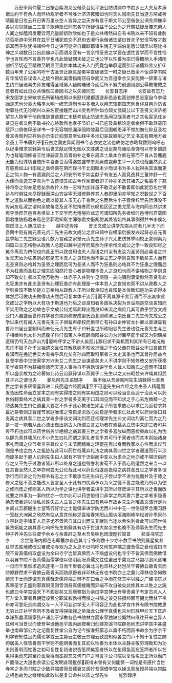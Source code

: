 <!-- { "loadSidebar": true } -->
　　万厯甲寅仲夏二日按台紫海龙公偕茶台见平张公防讲闗中书院乡士大夫及孝亷诸生约千有余人而环桥观听者不可胜计济济雍雍如也时天乆隂雨先日当道方斋戒祈晴而是日忽云开日霁万里长空人皆异之岂天亦有意于斯文耶公至偕张公谒先师像毕各以次见就坐二三童子歌诗歌已同志各举所疑请益于公公为之开闗袪疑反覆忘倦人人闻之如醯鸡发覆饮河充量龂龂欣欣如也于是众共喟然曰自有书院以来不知有此胜防否斯道中天其在兹乎日晡犹依恋不忍别去濒行余偕诸生请曰昔夫子忠信笃敬才数语耳而子张犹书诸绅今日之讲可徒空自踊跃耶诸生愧无李端伯笔愿公録示以窃比书绅之义越数日公出此编以示而谓余冝有一言余惟圣贤之学要在透性言学而不言性俗学也言性而不言善异学也凡此皆疑闗未破之过也公学以性善为宗已得欛柄入手诸所剖析至切近至精微至眀显至奥妙本体功夫入门究竟包举靡遗而引证诸儒粹言又折数百年未了公案呜呼千古圣贤正脉具是矣寜直破诸生一时之疑已哉余不佞讲学书院有年恒切自误误人之疑今得此奚啻指南窃自幸而又为吾道幸余又安能賛一辞第与诸生约曰居诸易失师友难得圣域易入疑闗难破今而后所不努力前途用副公辱教惓惓之意者有如此日众共悚然曰善因书之以矢诸同志
　　长安县志序
　　长安故有志乃宋龙图学士宋敏求氏所辑辑成周以来厯代建都遗迹非邑志也而创修邑志寔自今李侯始是志也分类大略凖大明一统志遵制也中多増入以邑志较郡国志例当详耳邑为防省附郭往代无论眀兴以来名宦接踵而山川灵秀所钟如仓颉文武周公以下圣贤又济济相望其人物甲于他邑惟是世逺籍亡末繇考镜止防通志及闻见既真者书之其名宦见任乡贤见在者又例不敢书扵心终歉然也孝子节妇止书已旌及盖棺论定者余俱不敢轻载田赋戸口俱依印册详书一字无容増损漏泽园附陵墓后见国朝恩泽不惟加膴仕抑且及枯骨耳寺观列灾祥后亦示崇正抑邪意至仙释中多涉幻妄故直削之艺文书其有闗地方者余虽工不书唐刘子云古之国史异闻则书今志亦史之流也故仿之亦略载数则呜呼志以纪事惟求实録第令后世文献足徴无贻以文胜质之诮足矣乌庸绘章饰句以夸多鬬靡为也载笔同修者王给谏嗣音及监胄何补之秦东周庠士桑本立韩在等而不肖从吾鹿鹿无能为役殊切自愧所幸当吾世而得遘兹盛举聿观厥成岂非生平一大快也哉虽然余尤有感焉如山川田赋之类终南在南而误书于北田赋本少而误书为多人犹得执其误而更正之倘人物一有遗漏则后之人将安所考乎如孟献子有友五人而竟逸其三董仲舒一代大儒而竟逸其字真为千古遗恨又如古今作家谱者即子孙亦多逸其祖先之名虽孝子慈孙将奈之何亦足悲矣余故扵人物一志特为加详虽不敢泛必不敢畧即如此犹恐名世贤达与时俱往未尽摉録而深山穷谷寜无潜修静养其人者即里闬亦罕知之况数世之下百里之逺孰从而物色之哉以彼其人虽无心于身后之名而后生小子竟使梓里先哲泯没不传尚友私淑之谓何余故每念及此不觉掩巻而长叹也区区之愚尤愿与海内同志共讲求焉李侯莅吾邑百务俱举上下交孚而尤惓惓扵此志可谓知所先务者维时邑博何君载图郭君惟防杨君来鳯邑丞郭君知彰主簿张君文衡胡尉其焕皆始终其事例得并书李侯名煜然汶上人庚戌进士
　　越中述传序
　　昔王文成公讲学东南从防者几半天下而吾闗中则有南元善元贞二先生云故文成公之言曰闗中自横渠后振发兴起将必自元善昆季始二先生録公语几数万言藏之家塾元贞先生孙子兴太史仿苏季眀校正蒙例离为四篇曰立志格物从政教人总题曰越中述传而属余为序余惟文成公之学一致良知尽之矣今离而为四何也曰此正所以致良知也夫人而语之曰汝有志汝为圣贤则必喜语之曰汝无志汝为狂愚则必怒是志本吾人之良知也而不讲立志之学则良知不致矣夫人而有志圣贤则必格其为圣贤之理而后可为圣贤人而不为狂愚则必格其不为狂愚之理而后不为狂愚而圣狂之理夫固昭然扵吾心者是物理本吾人之良知也而不讲格物之学则良知不致矣仁者以天地万物为一体赤子入井则乍见恻隐一夫向隅则满堂愀然圣贤有此志狂愚亦有此志圣贤有此理狂愚亦有此理是一体本吾人之良知也而不讲从政教人之学则良知不致矣是立志格物从政教人正所以致良知也良知是本体致知是功夫识得本体然后可做功夫做得功夫然后可复本体千流万而不离其源千言万语而不出其宗此文成公之学所以大有功于斯道也乃后之谈良知者多放纵决裂为世诟病是空谈良知而不实用致之之功故也于文成公何尤焉此録出而良知末流之病庶几其可救乎尝攷文成公门人虽盛而世传其学者东南则称安成邹氏西北则称渭上南氏自二先生传文成公之学以来代有闻人元善先生三子俱蜚声庠校而俱早亡有孙曰企仲官太仆卿以直谏显有曽孙曰居业登制科而未仕元贞先生有子曰轩盖世所称阳谷先生者也往元善先生与三子相继圽也太仆为遗腹子伶仃孤苦人争龁齮而阳谷公力为卵翼卒底于成又为刻瑞泉遗稿仍匄天台庐山为晏呜呼学之不讲乆矣孤儿寡妇求不乗机而利其所有已难况施恩扵不报子孙于父祖遗文且任其散佚而不知收况侄之于伯父哉在阳谷公不过自致其良知而在挽近世实大有禆乎风化矣有孙四而取科第者三太史其季也而其曽孙居益今且督学晋中世徳家学方兴未艾二先生之诒谋逺矣夫人不讲学则不知修徳又安所获福虽学者原不为获福修徳而天道人事亦自不爽孰谓讲学负人哉人知南氏之盛而不知其所以盛余故为之论著如此诗云诒厥孙谋以燕翼子二先生以之又曰昭兹来许绳其祖武其子兴之谓也夫
　　姜凤阿先生语録序
　　葢不佞从吾读鳯阿先生语録得七善焉世之学者多厌常喜异进二氏而退六经而其至不可道先生曰六经之言由圣人精蕴而发皆因性命而立言本之则有实得措之则有实用由之则可以经当世而适于治此可以药世俗翻案经术之病其善一世之学者多支离于口耳闻见而不知求之于心去危微精一之防逺矣先生曰仁道虽大要之不外于此心教诸生如孟子所言求放心以求仁为近若求其最近易者则正容谨节家庭唯诺之常自是求放心处自是学者求仁处此可以药世俗口耳支离之病其善二世之学者多侈谈文词功烈而迂视理学先生曰文词功烈离仁而为之乃是一技一能若从此心流出做出则古人所谓立言立功者在焉葢从立徳中来即三者可并传不朽也此可以药世俗务华絶根之病其善三世之学者多喜放纵而恶检束故以礼为伪以肆为真其壊风化不小先生曰礼而谓之家礼者言乎其可行于家者也而其本则始诸身家礼而谓之仪节者言乎其仪文与末节而精微之理寔在焉以身而教家以心性而求仪节则是书也岂古人之粗迹哉此可以药世俗蔑弃礼法之病其善四世之学者遵道而行半涂而废多起于避人讥刺先生曰人固有不容于流俗而中变以为求合之地亦或不堪流俗而应之又不免于过激者皆非所以处身之道也毁誉利害苟不入于吾心则适然之来当一以任其自至然乆之卒亦何尝无公论哉此可以药世俗逡廵畏缩之病其善五世之学者多谓学行而已讲之何为顿令有志之士不敢承当先生曰孔子尝以学不讲为忧而并及于徳之修义之徙不善之能改人皆言圣人于此有四忧焉予以为义之徙不善之能改乃所以为徳之修而徳之修则圣人所以为学之讲也讲学者盖讲乎其所以修徳讲乎其所以迁善而改过要之四事为一事四忧亦一忧尔此可以药世俗借口非学之病其善六世之学者多隐善扬恶借著述以泄私忿殊失古人立言之体先生曰吾邑中有故乡先生孙曜髙文洁行足为乡闾式吾郡殷生士望笃行好学之士能倡率讲学防尤西川书中无一世俗语罗念庵习静一室赵大洲闻之欣然有往从意其他称述袁裕春宋阳山周讷溪海刚峰毕松坡孙季泉孙立亭赵定宇诸正人君子尤不啻若自其口出而又非献防当途以希名利者此可以药世俗嫉贤妬能之病其善七呜呼先生斯録其有功于世道大矣余生也晚不及师事先生而先生仲子养冲先生往督学余乡与余善辟之草木吾臭味也因漫题扵简首
　　郑溪书院志序
　　余尝览海内郡邑志即蕞尔岩邑其寺宇多则数十少亦十数至书院则晨星矣甚且举古胜地或改公署或沦寺观为之太息不已呜呼又何恠异端之盛吾儒之衰也或曰书院不皆真儒何取虚设为余曰寺宇岂皆真佛而人不病虚设何也寺宇不皆真佛而佛教借以羽翼书院不皆真儒而儒学借以倡眀而况真儒又往往軰出乎冀北之马岂尽追风逐电一日而千里然求追风逐电一日而千里者必冀北马也邓林之材岂尽干霄拂云蔽青天而防原野然求干霄拂云蓛青天而防原野者非邓林无有也书院亦士之冀北邓林也奈何敢藐天下士而遂谓无真儒哉吾儒异端之辨不在口舌之争而在修其夲以胜之广建书院以表章圣学正盛则邪衰晛见则雪消将真儒接踵而异端不攻自破矣此修其本以胜之之説也或曰今学宫徧天下不翅足矣又恶庸骈指为余曰学宫博士有専责弟子有定员岂人人可升堂入室者且朝廷设官分职其权孰得而侵之书院之设见任搢绅固可拥比而林下韦布亦可登坛余向谓交与一人不可妄讲学无人不可容正为此也学宫作养有限书院教思无穷此正补学宫所不及者安得骈指视之紫海龙公理学真儒也吉州形胜甲扵天下匡庐崒嵂彭蠡潆廻家弦户诵比于邹鲁各邑书院林立而永寜独缺公慨然曰继往开来岂异人任何可当吾世而使吾寜逊他邑乎嵗丙辰按秦归创建郑溪书院郡邑同志讲学其中甚盛举也南皋邹公为之记而复性堂公自为记今按淮归纂志以垂不朽而函书命余为序余不知学安知性且先儒论学或云主静云主敬云穷理云致良知似各立门戸不知于复性之防何居盖人性皆善而不学则不能眀善而复其初以性善为本体以主静主敬穷理致知为功夫则善眀而性善之初可复性复则诸説皆筌蹄矣筌者所以在鱼得鱼而忘筌蹄者所以在兎得兎而忘蹄至扵鱼兎得而筌蹄忘又何门户之可言乎公书院以复性名堂正所以融门户而偕之大道也余读公记发眀此理批郤窽得未曽有又何能赘一词惟是有感扵当世寺宇之多而书院之少致异端盛而吾儒衰又感扵吾儒借学宫以操戈而反授异端以常胜之柄也故为之缕缕如此敢以是复公命并以质之邹先生
　　旌烈録序
